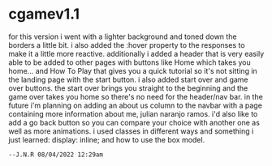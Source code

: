 # cgamev1.1
for this version i went with a lighter background and toned down the borders a little bit.
i also added the :hover property to the responses to make it a little more reactive.
additionally i added a header that is very easily able to be added to other pages with
buttons like Home which takes you home... and How To Play that gives you a quick tutorial
so it's not sitting in the landing page with the start button.
i also added start over and game over buttons. the start over brings you straight to the
beginning and the game over takes you home so there's no need for the header/nav bar.
in the future i'm planning on adding an about us column to the navbar with a page
containing more information about me, julian naranjo ramos.
i'd also like to add a go back button so you can compare your choice with another one
as well as more animations. i used classes in different ways and something i just learned:
display: inline; and how to use the box model.

    --J.N.R 08/04/2022 12:29am
